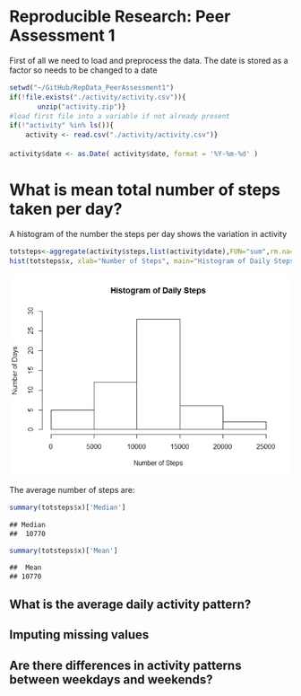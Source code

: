 # Reproducible Research: Peer Assessment 1


First of all we need to load and preprocess the data.  The date is stored as a factor so needs to be changed to a date


```r
setwd("~/GitHub/RepData_PeerAssessment1")
if(!file.exists("./activity/activity.csv")){
       unzip("activity.zip")} 
#load first file into a variable if not already present
if(!"activity" %in% ls()){
    activity <- read.csv("./activity/activity.csv")}

activity$date <- as.Date( activity$date, format = '%Y-%m-%d' )
```

# What is mean total number of steps taken per day?
A histogram of the number the steps per day shows the variation in activity

```r
totsteps<-aggregate(activity$steps,list(activity$date),FUN="sum",rm.na=T)
hist(totsteps$x, xlab="Number of Steps", main="Histogram of Daily Steps", ylab="Number of Days",ylim=c(0,30))
```

![](PA1_template_files/figure-html/unnamed-chunk-2-1.png) 




The average number of steps are:

```r
summary(totsteps$x)['Median']
```

```
## Median 
##  10770
```

```r
summary(totsteps$x)['Mean']
```

```
##  Mean 
## 10770
```
## What is the average daily activity pattern?



## Imputing missing values



## Are there differences in activity patterns between weekdays and weekends?

